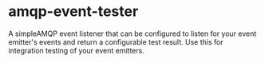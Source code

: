 # amqp-event-tester
A simpleAMQP event listener that can be configured to listen for your event emitter's events and return a configurable test result. Use this for integration testing of your event emitters.
